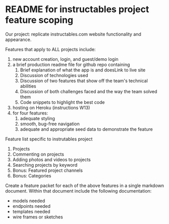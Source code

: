 # README for instructables project feature scoping

Our project: replicate instructables.com website functionality and appearance.

Features that apply to ALL projects include:

1. new account creation, login, and guest/demo login
2. a brief production readme file for github repo containing
   1. Brief explanation of what the app is and doesLink to live site
   2. Discussion of technologies used
   3. Discussion of two features that show off the team's technical abilities
   4. Discussion of both challenges faced and the way the team solved them
   5. Code snippets to highlight the best code
3. hosting on Heroku (instructions W13)
4. for four features:
   1. adequate styling
   2. smooth, bug-free navigation
   3. adequate and appropriate seed data to demonstrate the feature

Feature list specific to instrutables project

1. Projects
2. Commenting on projects
3. Adding photos and videos to projects
4. Searching projects by keyword
5. Bonus: Featured project channels
6. Bonus: Categories

Create a feature packet for each of the above features in a single markdown document. Within that document include the following documentation:

* models needed
* endpoints needed
* templates needed
* wire frames or sketches
